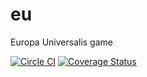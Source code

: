 # eu
Europa Universalis game

[![Circle CI](https://circleci.com/gh/FogiaFr/eu.png?style=shield)](https://circleci.com/gh/FogiaFr/eu)
[![Coverage Status](https://coveralls.io/repos/github/FogiaFr/eu/badge.svg?branch=master)](https://coveralls.io/github/FogiaFr/eu?branch=master)
